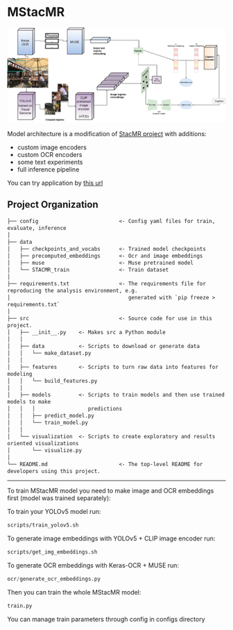 # MStacMR

![alt text](https://github.com/LiahimRatman/MStacMR/blob/master/final_new_arcitecture.jpg?raw=true)

Model architecture is a modification of [StacMR project](https://github.com/AndresPMD/StacMR) with additions:
* custom image encoders
* custom OCR encoders
* some text experiments
* full inference pipeline

You can try application by [this url](http://34.88.238.34:8501/)

Project Organization
------------
    ├── config                          <- Config yaml files for train, evaluate, inference
    │
    ├── data
    │   ├── checkpoints_and_vocabs      <- Trained model checkpoints
    │   ├── precomputed_embeddings      <- Ocr and image embeddings
    │   ├── muse                        <- Muse pretrained model
    │   └── STACMR_train                <- Train dataset
    │
    ├── requirements.txt                <- The requirements file for reproducing the analysis environment, e.g.
    │                                      generated with `pip freeze > requirements.txt`
    │
    ├── src                             <- Source code for use in this project.
    │   ├── __init__.py    <- Makes src a Python module
    │   │
    │   ├── data           <- Scripts to download or generate data
    │   │   └── make_dataset.py
    │   │
    │   ├── features       <- Scripts to turn raw data into features for modeling
    │   │   └── build_features.py
    │   │
    │   ├── models         <- Scripts to train models and then use trained models to make
    │   │   │                 predictions
    │   │   ├── predict_model.py
    │   │   └── train_model.py
    │   │
    │   └── visualization  <- Scripts to create exploratory and results oriented visualizations
    │       └── visualize.py
    │
    └── README.md                       <- The top-level README for developers using this project.


--------

To train MStacMR model you need to make image and OCR embeddings first (model was trained separately):

To train your YOLOv5 model run:
```bash
scripts/train_yolov5.sh
```

To generate image embeddings with YOLOv5 + CLIP image encoder run:
```bash
scripts/get_img_embeddings.sh
```

To generate OCR embeddings with Keras-OCR + MUSE run:
```python
ocr/generate_ocr_embeddings.py
```

Then you can train the whole MStacMR model:
```python
train.py
```

You can manage train parameters through config in configs directory
